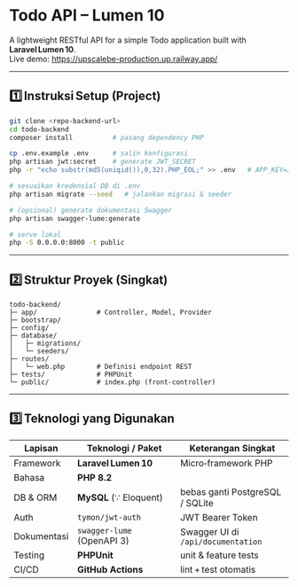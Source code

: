 # Todo API – Lumen 10

A lightweight RESTful API for a simple Todo application built with **Laravel Lumen 10**.  
Live demo: <https://upscalebe-production.up.railway.app/>

---

## 1️⃣ Instruksi Setup (Project)

```bash
git clone <repo-backend-url>
cd todo-backend
composer install          # pasang dependency PHP

cp .env.example .env      # salin konfigurasi
php artisan jwt:secret    # generate JWT_SECRET
php -r "echo substr(md5(uniqid()),0,32).PHP_EOL;" >> .env   # APP_KEY=…

# sesuaikan kredensial DB di .env
php artisan migrate --seed   # jalankan migrasi & seeder

# (opsional) generate dokumentasi Swagger
php artisan swagger-lume:generate

# serve lokal
php -S 0.0.0.0:8000 -t public
```

---

## 2️⃣ Struktur Proyek (Singkat)

```
todo-backend/
├─ app/               # Controller, Model, Provider
├─ bootstrap/
├─ config/
├─ database/
│   ├─ migrations/
│   └─ seeders/
├─ routes/
│   └─ web.php        # Definisi endpoint REST
├─ tests/             # PHPUnit
└─ public/            # index.php (front‑controller)
```

---

## 3️⃣ Teknologi yang Digunakan

| Lapisan | Teknologi / Paket | Keterangan Singkat |
|---------|-------------------|--------------------|
| Framework | **Laravel Lumen 10** | Micro‑framework PHP |
| Bahasa | **PHP 8.2** |  |
| DB & ORM | **MySQL** (∵ Eloquent) | bebas ganti PostgreSQL / SQLite |
| Auth | `tymon/jwt-auth` | JWT Bearer Token |
| Dokumentasi | `swagger‑lume` (OpenAPI 3) | Swagger UI di `/api/documentation` |
| Testing | **PHPUnit** | unit & feature tests |
| CI/CD | **GitHub Actions** | lint + test otomatis |
